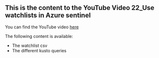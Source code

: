 ## This is the content to the YouTube Video 22_Use watchlists in Azure sentinel
You can find the YouTube video [here](https://youtu.be/GrBBKwR0vVQ)

The following content is available:
* The watchlist csv
* The different kusto queries